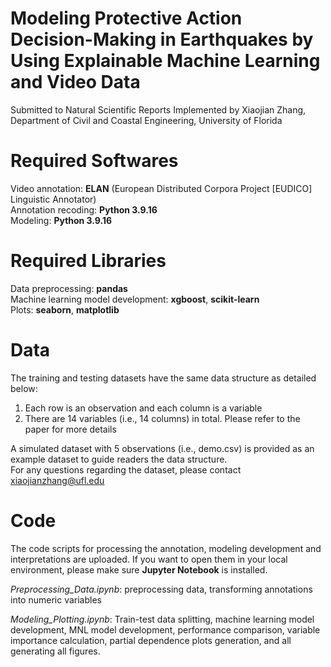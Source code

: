 # Modeling Protective Action Decision-Making in Earthquakes by Using Explainable Machine Learning and Video Data
Submitted to Natural Scientific Reports
Implemented by Xiaojian Zhang, Department of Civil and Coastal Engineering, University of Florida

# Required Softwares

Video annotation: **ELAN** (European Distributed Corpora Project [EUDICO] Linguistic Annotator)  
Annotation recoding: **Python 3.9.16**  
Modeling: **Python 3.9.16**  

# Required Libraries

Data preprocessing: **pandas**  
Machine learning model development: **xgboost**, **scikit-learn**  
Plots: **seaborn**, **matplotlib**

# Data

The training and testing datasets have the same data structure as detailed below:  
1. Each row is an observation and each column is a variable  
2. There are 14 variables (i.e., 14 columns) in total. Please refer to the paper for more details  

A simulated dataset with 5 observations (i.e., demo.csv) is provided as an example dataset to guide readers the data structure.  
For any questions regarding the dataset, please contact xiaojianzhang@ufl.edu  

# Code

The code scripts for processing the annotation, modeling development and interpretations are uploaded. If you want to open them in your local environment, please make sure **Jupyter Notebook** is installed.  

_Preprocessing_Data.ipynb_: preprocessing data, transforming annotations into numeric variables  

_Modeling_Plotting.ipynb_: Train-test data splitting, machine learning model development, MNL model development, performance comparison, variable importance calculation, partial dependence plots generation, and all generating all figures.
